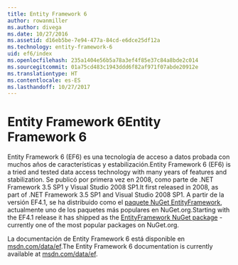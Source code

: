 ```yaml
---
title: Entity Framework 6
author: rowanmiller
ms.author: divega
ms.date: 10/27/2016
ms.assetid: d16eb5be-7e94-477a-84cd-e6dce25df12a
ms.technology: entity-framework-6
uid: ef6/index
ms.openlocfilehash: 235a1404e56b5a78a3ef4f85e37c84a8bde2c014
ms.sourcegitcommit: 01a75cd483c1943ddd6f82af971f07abde20912e
ms.translationtype: HT
ms.contentlocale: es-ES
ms.lasthandoff: 10/27/2017
---
```

# <a name="entity-framework-6"></a><span data-ttu-id="76fc7-102">Entity Framework 6</span><span class="sxs-lookup"><span data-stu-id="76fc7-102">Entity Framework 6</span></span>

<span data-ttu-id="76fc7-103">Entity Framework 6 (EF6) es una tecnología de acceso a datos probada con muchos años de características y estabilización.</span><span class="sxs-lookup"><span data-stu-id="76fc7-103">Entity Framework 6 (EF6) is a tried and tested data access technology with many years of features and stabilization.</span></span> <span data-ttu-id="76fc7-104">Se publicó por primera vez en 2008, como parte de .NET Framework 3.5 SP1 y Visual Studio 2008 SP1.</span><span class="sxs-lookup"><span data-stu-id="76fc7-104">It first released in 2008, as part of .NET Framework 3.5 SP1 and Visual Studio 2008 SP1.</span></span> <span data-ttu-id="76fc7-105">A partir de la versión EF4.1, se ha distribuido como el [paquete NuGet EntityFramework](https://www.nuget.org/packages/EntityFramework/), actualmente uno de los paquetes más populares en NuGet.org.</span><span class="sxs-lookup"><span data-stu-id="76fc7-105">Starting with the EF4.1 release it has shipped as the [EntityFramework NuGet package](https://www.nuget.org/packages/EntityFramework/) - currently one of the most popular packages on NuGet.org.</span></span>

<span data-ttu-id="76fc7-106">La documentación de Entity Framework 6 está disponible en [msdn.com/data/ef](http://msdn.com/data/ef).</span><span class="sxs-lookup"><span data-stu-id="76fc7-106">The Entity Framework 6 documentation is currently available at [msdn.com/data/ef](http://msdn.com/data/ef).</span></span>
